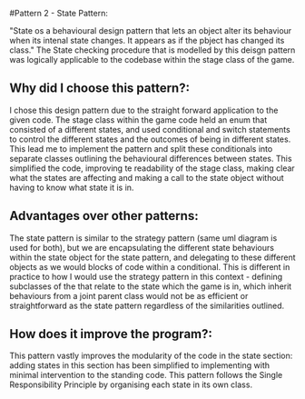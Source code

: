 #Pattern 2 - State Pattern:

"State os a behavioural design pattern that lets an object alter its behaviour when its intenal state changes. It appears as if the pbject has changed its class."
The State checking procedure that is modelled by this deisgn pattern was logically applicable to the codebase within the stage class of the game.


## Why did I choose this pattern?:

I chose this design pattern due to the straight forward application to the given code. The stage class within the game code held an enum that consisted of a different states, and used conditional and switch statements to control the different states and the outcomes of being in different states. This lead me to implement the pattern and split these conditionals into separate classes outlining the behavioural differences between states. This simplified the code, improving te readability of the stage class, making clear what the states are affecting and making a call to the state object without having to know what state it is in.




## Advantages over other patterns:

The state pattern is similar to the strategy pattern (same uml diagram is used for both), but we are encapsulating the different state behaviours within the state object for the state pattern, and delegating to these different objects as we would blocks of code within a conditional. This is different in practice to how I would use the strategy pattern in this context - defining subclasses of the that relate to the state which the game is in, which inherit behaviours from a joint parent class would not be as efficient or straightforward as the state pattern regardless of the similarities outlined.


## How does it improve the program?:

This pattern vastly improves the modularity of the code in the state section: adding states in this section has been simplified to implementing with minimal intervention to the standing code. This pattern follows the Single Responsibility Principle by organising each state in its own class.
